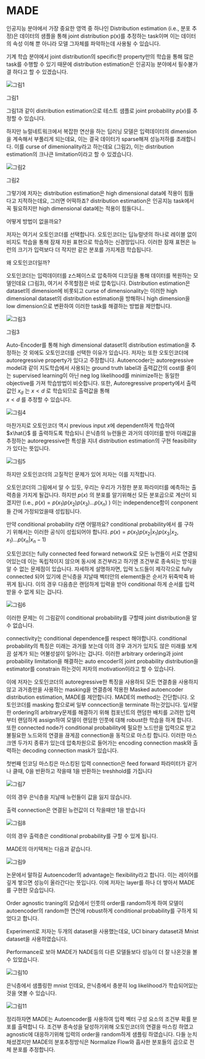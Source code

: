 # MADE

인공지능 분야에서 가장 중요한 영역 중 하나인 Distribution estimation (i.e., 분포 추정)은 데이터의 샘플을 통해 joint distribution p(x)를 추정하는 task이며 이는 데이터의 속성 이해 뿐 아니라 모델 그자체를 파악하는데 사용될 수 있습니다.

기계 학습 분야에서 joint distribution의 specific한 property만의 학습을 통해 많은 task를 수행할 수 있기 때문에 distribution estimation은 인공지능 분야에서 필수불가결 하다고 할 수 있겠습니다.

![그림1](https://s3.us-west-2.amazonaws.com/secure.notion-static.com/c6211bd3-907b-4555-9622-01d835493be0/Untitled.png?X-Amz-Algorithm=AWS4-HMAC-SHA256&X-Amz-Content-Sha256=UNSIGNED-PAYLOAD&X-Amz-Credential=AKIAT73L2G45EIPT3X45%2F20221112%2Fus-west-2%2Fs3%2Faws4_request&X-Amz-Date=20221112T160356Z&X-Amz-Expires=86400&X-Amz-Signature=89fb35557c5507cf3a7eb133f308560e8ebe3228df8baa66bebe247d94d90431&X-Amz-SignedHeaders=host&response-content-disposition=filename%3D%22Untitled.png%22&x-id=GetObject)

그림1

그림1과 같이 distribution estimation으로 테스트 샘플로 joint probability $p(x)$를 추정할 수 있습니다.

하지만 뉴럴네트워크에서 복잡한 연산을 하는 딥러닝 모델은 입력데이터의 dimension을 계속해서 부풀리게 되는데요, 이는 결국 데이터가 sparse해져 성능저하를 초래합니다. 이를 curse of dimenionality라고 하는데요 (그림2), 이는 distribution estimation의 크나큰 limitation이라고 할 수 있겠습니다.

![그림2](https://s3.us-west-2.amazonaws.com/secure.notion-static.com/eb15a69f-ea83-490e-98ca-39a1de07cc65/Untitled.png?X-Amz-Algorithm=AWS4-HMAC-SHA256&X-Amz-Content-Sha256=UNSIGNED-PAYLOAD&X-Amz-Credential=AKIAT73L2G45EIPT3X45%2F20221112%2Fus-west-2%2Fs3%2Faws4_request&X-Amz-Date=20221112T160416Z&X-Amz-Expires=86400&X-Amz-Signature=abdca83b2b50a3456ae974ab3834af5d8fa462d85ecb585fff46cc7881121ce8&X-Amz-SignedHeaders=host&response-content-disposition=filename%3D%22Untitled.png%22&x-id=GetObject)

그림2

그렇기에 저자는 distribution estimation은 high dimensional data에 적용이 힘들다고 지적하는데요, 그러면 어떡하죠? distribution estimation은 인공지능 task에서 꼭 필요하지만 high dimensional data에는 적용이 힘들다니..

어떻게 방법이 없을까요?

저자는 여기서 오토인코더를 선택합니다.
오토인코더는 딥뉴럴넷의 하나로 레이블 없이 비지도 학습을 통해 잠재 차원 표현으로 학습하는 신경망입니다. 이러한 잠재 표현은 뉴런의 크기가 입력보다 더 작지만 같은 분포를 가지게끔 학습됩니다.

왜 오토인코더일까?

오토인코더는 입력데이터를 z스페이스로 압축하여 디코딩을 통해 데이터를 복원하는 모델인데요 (그림3), 여기서 주목할점은 바로 압축입니다. Distribution estimation은 dataset의 dimension에 비롯되고 curse of dimensionality는 이러한 high dimensional dataset의 distribution estimation을 방해하니 high dimension을 low dimension으로 변환하여 이러한 task를 해결하는 방법을 제안합니다.

![그림3](https://s3.us-west-2.amazonaws.com/secure.notion-static.com/b1659502-e802-46c6-8ac4-e75f3357cb40/Untitled.png?X-Amz-Algorithm=AWS4-HMAC-SHA256&X-Amz-Content-Sha256=UNSIGNED-PAYLOAD&X-Amz-Credential=AKIAT73L2G45EIPT3X45%2F20221112%2Fus-west-2%2Fs3%2Faws4_request&X-Amz-Date=20221112T160434Z&X-Amz-Expires=86400&X-Amz-Signature=fadd4933c9164ba3dd4b51a053a82725c604450e1b8ad7ae8abab905e465c56f&X-Amz-SignedHeaders=host&response-content-disposition=filename%3D%22Untitled.png%22&x-id=GetObject)

그림3

Auto-Encoder를 통해 high dimensional dataset의 distribution estimation을 추정하는 것 외에도 오토인코더를 선택한 이유가 있습니다. 저자는 또한 오토인코더에 autoregressive property가 있다고 주장합니다.
Autoencoder는 autoregressive model과 같이 지도학습에서 사용되는 ground truth label과 출력값간의 cost를 줄이는 supervised learning이 아닌 neg log likelihood를 minimize하는 동일한 objective를 가져 학습방법이 비슷합니다.
또한, Autoregressive property에서 출력값인 $x_d$ 는
$x < d$ 로 학습되므로 출력값을 통해  
$x < d$ 를 추정할 수 있습니다. 

![그림4](https://s3.us-west-2.amazonaws.com/secure.notion-static.com/b95de1a4-3bb5-4d9a-a856-59f26ee97734/Untitled.png?X-Amz-Algorithm=AWS4-HMAC-SHA256&X-Amz-Content-Sha256=UNSIGNED-PAYLOAD&X-Amz-Credential=AKIAT73L2G45EIPT3X45%2F20221112%2Fus-west-2%2Fs3%2Faws4_request&X-Amz-Date=20221112T160450Z&X-Amz-Expires=86400&X-Amz-Signature=049bf23a91cd91b30291ea0e83c1a7b8525d3c4a84b101193f4d134208aa0613&X-Amz-SignedHeaders=host&response-content-disposition=filename%3D%22Untitled.png%22&x-id=GetObject)

마찬가지로 오토인코더 역시 previous input $x$에 dependent하게 학습하여 $x\hat{}$ 를 출력하도록 학습되니 은닉층의 뉴런들은 과거의 데이터를 받아 미래값을 추정하는 autoregressive한 특성을 지녀 distribution estimation의 구현 feasibility가 있다는 뜻입니다.

![그림5](https://s3.us-west-2.amazonaws.com/secure.notion-static.com/41904925-4a45-407c-a476-dde6586c3d54/Untitled.png?X-Amz-Algorithm=AWS4-HMAC-SHA256&X-Amz-Content-Sha256=UNSIGNED-PAYLOAD&X-Amz-Credential=AKIAT73L2G45EIPT3X45%2F20221112%2Fus-west-2%2Fs3%2Faws4_request&X-Amz-Date=20221112T160504Z&X-Amz-Expires=86400&X-Amz-Signature=61ba121632d1bfc040a84677d9f5edbabefe9f1555153e47ecd9cb344f876ca4&X-Amz-SignedHeaders=host&response-content-disposition=filename%3D%22Untitled.png%22&x-id=GetObject)

하지만 오토인코더의 고질적인 문제가 있어 저자는 이를 지적합니다.

오토인코더의 그림에서 알 수 있듯, 우리는 우리가 가정한 분포 파라미터를 예측하는 출력층을 가지게 될겁니다. 하지만 $p(x)$ 의 분포를 알기위해선 모든 분포곱으로 계산이 되겠지만 (i.e., $p(x) = p(x_1)p(x_2)p(x_3)...p(x_n)$ ) 이는 independence함이 conponent들 간에 가정되었을때 성립됩니다.

만약 conditional probability 라면 어떨까요? conditional probability에서 를 구하기 위해서는 이러한 공식이 성립되어야 합니다.  $p(x) = p(x_1)p(x_2|x_1)p(x_3|x_2,x_1)...p(x_n|x_n-1)$

오토인코더는 fully connected feed forward network로 모든 뉴런들이 서로 연결되어있는데 이는 독립적이지 않으며 동시에 조건부라고 하기엔 조건부로 종속되는 방식을 알 수 없는 문제점이 있습니다. 자세하게 설명하자면, 입력 노드들이 제각각으로 fully connected 되어 있기에 은닉층을 지날때 벡터안의 element들은 순서가 뒤죽박죽 바뀌게 됩니다. 이의 경우 다음층은 랜덤하게 입력을 받아 conditional 하게 순서를 입력받을 수 없게 되는 겁니다.

![그림6](https://s3.us-west-2.amazonaws.com/secure.notion-static.com/aaf0e83a-14f6-4ca4-a006-eadcb0a691ec/Untitled.png?X-Amz-Algorithm=AWS4-HMAC-SHA256&X-Amz-Content-Sha256=UNSIGNED-PAYLOAD&X-Amz-Credential=AKIAT73L2G45EIPT3X45%2F20221112%2Fus-west-2%2Fs3%2Faws4_request&X-Amz-Date=20221112T160521Z&X-Amz-Expires=86400&X-Amz-Signature=cb3235ecdd65f4273c09c846d6158f12b17a5a4520e7e22c9fa0f4a32af92ef8&X-Amz-SignedHeaders=host&response-content-disposition=filename%3D%22Untitled.png%22&x-id=GetObject)

이러한 문제는 이 그림같이 conditional probability를 구할때 joint distribution을 알 수 없습니다. 

connectivity는 conditional dependence를 respect 해야합니다. conditional probability의 특징은 미래는 과거를 보는데 이의 경우 과거가 있지도 않은 미래를 보게끔 설계가 되는 어불성설이 일어나는 겁니다.
이러한 arbitrary ordering과 joint probability limitation을 해결하는 auto encoder의 joint probability distribution을 estimator를 constrain 하는것이 저자의 motivation이라고 할 수 있습니다.

이에 저자는 오토인코더의 autoregressive한 특징을 사용하되 모든 연결층을 사용하지않고 과거층만을 사용하는 masking을 연결층에 적용한 Masked autoencoder distribution estimation, MADE를 제안합니다.
MADE의 method는 간단합니다. 오토인코더를 masking 함으로써 일부 conncection을 terminate 하는것입니다. 잎서말한 ordering의 arbitrary문제를 해결하기 위해 컴포넌트의 랜덤한 배치를 고려한 입력부터 랜덤하게 assign하여 모델이 랜덤한 인풋에 대해 robust한 학습을 하게 합니다.
또한 connected node가 conditional probability에 필요한 노드만을 입력으로 받고 불필요한 노드와의 연결을 끊게끔 connection을 동적으로 마스킹 합니다. 이러한 마스크엔 두가지 종류가 있는데 압축차원으로 들어가는 encoding connection mask와 출력하는 decoding connection mask가 있습니다.

첫번째 인코딩 마스킹은 마스킹된 입력 connection은 feed forward 파라미터가 같거나 클때, 0을 반환하고 작을때 1을 반환하는 treshhold를 가집니다

![그림7](https://s3.us-west-2.amazonaws.com/secure.notion-static.com/b62b1625-3df3-4cf5-8d2b-6fde705fa7cb/Untitled.png?X-Amz-Algorithm=AWS4-HMAC-SHA256&X-Amz-Content-Sha256=UNSIGNED-PAYLOAD&X-Amz-Credential=AKIAT73L2G45EIPT3X45%2F20221112%2Fus-west-2%2Fs3%2Faws4_request&X-Amz-Date=20221112T160539Z&X-Amz-Expires=86400&X-Amz-Signature=5c6316d8803ff26d91fee170fc4ebaf5f78d8df004a686567d530334bbb853f5&X-Amz-SignedHeaders=host&response-content-disposition=filename%3D%22Untitled.png%22&x-id=GetObject)

이의 경우 은닉층을 지날때 뉴런들이 값을 잃지 않습니다.

출력 connection은 연결된 뉴런값이 더 작을때만 1을 받습니다

![그림8](https://s3.us-west-2.amazonaws.com/secure.notion-static.com/605dbe56-0f85-402e-aa2f-0f32c6cadacf/Untitled.png?X-Amz-Algorithm=AWS4-HMAC-SHA256&X-Amz-Content-Sha256=UNSIGNED-PAYLOAD&X-Amz-Credential=AKIAT73L2G45EIPT3X45%2F20221112%2Fus-west-2%2Fs3%2Faws4_request&X-Amz-Date=20221112T160543Z&X-Amz-Expires=86400&X-Amz-Signature=9a21a073a602c1ba5eba40e7b2667a11c7742ad9279f4acce028bb7e40df777f&X-Amz-SignedHeaders=host&response-content-disposition=filename%3D%22Untitled.png%22&x-id=GetObject)

이의 경우 출력층은 conditional probability를 구할 수 있게 됩니다.

MADE의 아키텍쳐는 다음과 같습니다.

![그림9](https://s3.us-west-2.amazonaws.com/secure.notion-static.com/f0d9b91a-a444-4cc0-ae51-845c2dc953a6/Untitled.png?X-Amz-Algorithm=AWS4-HMAC-SHA256&X-Amz-Content-Sha256=UNSIGNED-PAYLOAD&X-Amz-Credential=AKIAT73L2G45EIPT3X45%2F20221112%2Fus-west-2%2Fs3%2Faws4_request&X-Amz-Date=20221112T160548Z&X-Amz-Expires=86400&X-Amz-Signature=d58eb333689ff679c92b22c16ff29098c98817e028719f92693331e10040f8aa&X-Amz-SignedHeaders=host&response-content-disposition=filename%3D%22Untitled.png%22&x-id=GetObject)

논문에서 말하길 Autoencoder의 advantage는 flexibility라고 합니다. 이는 레이어를 깊게 쌓으면 성능이 올라간다는 뜻입니다. 이에 저자는 layer를 하나 더 쌓아서 MADE를 구현한 모습입니다. 

Order agnostic traning의 모습에서 인풋의 order를 random하게 하여 모델이 autoencoder의 random한 연산에 robust하게 conditional probability를 구하게 되었다고 합니다.

Experiment로 저자는 두개의 dataset을 사용했는데요, UCI binary dataset과 Mnist dataset을 사용하였습니다.

Performance로 보아 MADE가 NADE등의 다른 모델들보다 성능이 더 잘 나온것을 볼 수 있었습니다.

![그림10](https://s3.us-west-2.amazonaws.com/secure.notion-static.com/014331e7-3a54-4f3b-8b59-5eec1152be03/Untitled.png?X-Amz-Algorithm=AWS4-HMAC-SHA256&X-Amz-Content-Sha256=UNSIGNED-PAYLOAD&X-Amz-Credential=AKIAT73L2G45EIPT3X45%2F20221112%2Fus-west-2%2Fs3%2Faws4_request&X-Amz-Date=20221112T160552Z&X-Amz-Expires=86400&X-Amz-Signature=45245c50b7b94366b452111c9a6710e6339f16865d3bec611a1961aba005bced&X-Amz-SignedHeaders=host&response-content-disposition=filename%3D%22Untitled.png%22&x-id=GetObject)

은닉층에서 샘플링한 mnist 인데요, 은닉층에서 충분히 log likelihood가 학습되어있는것을 엿볼 수 있습니다.

![그림11](https://s3.us-west-2.amazonaws.com/secure.notion-static.com/3a071e9b-a16d-401d-8dc6-cd9bb766df4b/Untitled.png?X-Amz-Algorithm=AWS4-HMAC-SHA256&X-Amz-Content-Sha256=UNSIGNED-PAYLOAD&X-Amz-Credential=AKIAT73L2G45EIPT3X45%2F20221112%2Fus-west-2%2Fs3%2Faws4_request&X-Amz-Date=20221112T160557Z&X-Amz-Expires=86400&X-Amz-Signature=546ace9ed35f47babebdc83783553b2ad52d5b2ef8a4c8e7ce3650b76e847fdd&X-Amz-SignedHeaders=host&response-content-disposition=filename%3D%22Untitled.png%22&x-id=GetObject)

정리하자면 MADE는 Autoencoder를 사용하여 입력 벡터 구성 요소의 조건부 확률 분포를 출력합니
다. 조건부 종속성을 달성하기위해 오토인코더의 연결을 마스킹 하였고 agnostic에 대응하기위해 입력의 order을 random하게 샘플링 하였습니다. 
다들 눈치채셨겠지만 MADE의 분포추정방식은 Normalize Flow와 흡사한 분포들의 곱으로 전체 분포를 추정합니다. 